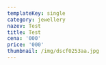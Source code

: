 ```yaml
---
templateKey: single
category: jewellery
nazev: Test
title: Test
cena: '000'
price: '000'
thumbnail: /img/dscf0253aa.jpg
---
```


